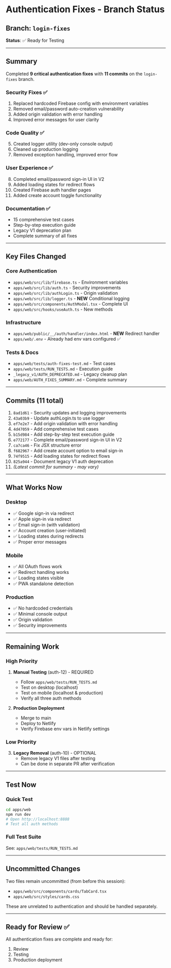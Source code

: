 # Authentication Fixes - Branch Status

## Branch: `login-fixes`
**Status**: ✅ Ready for Testing

---

## Summary

Completed **9 critical authentication fixes** with **11 commits** on the `login-fixes` branch.

### Security Fixes ✅
1. Replaced hardcoded Firebase config with environment variables
2. Removed email/password auto-creation vulnerability  
3. Added origin validation with error handling
4. Improved error messages for user clarity

### Code Quality ✅
5. Created logger utility (dev-only console output)
6. Cleaned up production logging
7. Removed exception handling, improved error flow

### User Experience ✅
8. Completed email/password sign-in UI in V2
9. Added loading states for redirect flows
10. Created Firebase auth handler pages
11. Added create account toggle functionality

### Documentation ✅
- 15 comprehensive test cases
- Step-by-step execution guide
- Legacy V1 deprecation plan
- Complete summary of all fixes

---

## Key Files Changed

### Core Authentication
- `apps/web/src/lib/firebase.ts` - Environment variables
- `apps/web/src/lib/auth.ts` - Security improvements
- `apps/web/src/lib/authLogin.ts` - Origin validation
- `apps/web/src/lib/logger.ts` - **NEW** Conditional logging
- `apps/web/src/components/AuthModal.tsx` - Complete UI
- `apps/web/src/hooks/useAuth.ts` - New methods

### Infrastructure
- `apps/web/public/__/auth/handler/index.html` - **NEW** Redirect handler
- `apps/web/.env` - Already had env vars configured ✅

### Tests & Docs
- `apps/web/tests/auth-fixes-test.md` - Test cases
- `apps/web/tests/RUN_TESTS.md` - Execution guide
- `_legacy_v1/AUTH_DEPRECATED.md` - Legacy cleanup plan
- `apps/web/AUTH_FIXES_SUMMARY.md` - Complete summary

---

## Commits (11 total)

1. `8ad1d61` - Security updates and logging improvements
2. `43a03b9` - Update authLogin.ts to use logger
3. `ef7e2e7` - Add origin validation with error handling
4. `4d47059` - Add comprehensive test cases
5. `b15d984` - Add step-by-step test execution guide
6. `e772177` - Complete email/password sign-in UI in V2
7. `ca7ca46` - Fix JSX structure error
8. `f682967` - Add create account option to email sign-in
9. `74f9515` - Add loading states for redirect flows
10. `825a944` - Document legacy V1 auth deprecation
11. *(Latest commit for summary - may vary)*

---

## What Works Now

### Desktop
- ✅ Google sign-in via redirect
- ✅ Apple sign-in via redirect
- ✅ Email sign-in (with validation)
- ✅ Account creation (user-initiated)
- ✅ Loading states during redirects
- ✅ Proper error messages

### Mobile
- ✅ All OAuth flows work
- ✅ Redirect handling works
- ✅ Loading states visible
- ✅ PWA standalone detection

### Production
- ✅ No hardcoded credentials
- ✅ Minimal console output
- ✅ Origin validation
- ✅ Security improvements

---

## Remaining Work

### High Priority
1. **Manual Testing** (auth-12) - REQUIRED
   - Follow `apps/web/tests/RUN_TESTS.md`
   - Test on desktop (localhost)
   - Test on mobile (localhost & production)
   - Verify all three auth methods

2. **Production Deployment**
   - Merge to main
   - Deploy to Netlify
   - Verify Firebase env vars in Netlify settings

### Low Priority
3. **Legacy Removal** (auth-10) - OPTIONAL
   - Remove legacy V1 files after testing
   - Can be done in separate PR after verification

---

## Test Now

### Quick Test
```bash
cd apps/web
npm run dev
# Open http://localhost:8888
# Test all auth methods
```

### Full Test Suite
See: `apps/web/tests/RUN_TESTS.md`

---

## Uncommitted Changes

Two files remain uncommitted (from before this session):
- `apps/web/src/components/cards/TabCard.tsx`
- `apps/web/src/styles/cards.css`

These are unrelated to authentication and should be handled separately.

---

## Ready for Review ✅

All authentication fixes are complete and ready for:
1. Review
2. Testing
3. Production deployment

